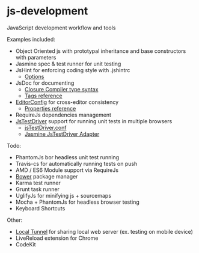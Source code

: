js-development
============

JavaScript development workflow and tools

Examples included:
  - Object Oriented js with prototypal inheritance and base constructors with parameters
  - Jasmine spec & test runner for unit testing
  - JsHint for enforcing coding style with .jshintrc
    - [Options](http://www.jshint.com/docs/options/)
  - JsDoc for documenting
    - [Closure Compiler type syntax](https://developers.google.com/closure/compiler/docs/js-for-compiler#types)
    - [Tags reference](http://usejsdoc.org/index.html)
  - [EditorConfig](http://editorconfig.org) for cross-editor consistency
    - [Properties reference](https://github.com/editorconfig/editorconfig/wiki/EditorConfig-Properties)
  - RequireJs dependencies management
  - [JsTestDriver](https://code.google.com/p/js-test-driver/) support for running unit tests in multiple browsers
    - [jsTestDriver.conf](https://code.google.com/p/js-test-driver/wiki/ConfigurationFile)
    - [Jasmine JsTestDriver Adapter](https://github.com/ibolmo/jasmine-jstd-adapter)

Todo:
  - PhantomJs bor headless unit test running
  - Travis-cs for automatically running tests on push
  - AMD / ES6 Module support via RequireJs
  - [Bower](https://github.com/bower/bower) package manager
  - Karma test runner
  - Grunt task runner
  - UglifyJs for minifying js + sourcemaps
  - Mocha + PhantomJs for headless browser testing
  - Keyboard Shortcuts

Other:
  - [Local Tunnel](http://progrium.com/localtunnel) for sharing local web server (ex. testing on mobile device)
  - LiveReload extension for Chrome
  - CodeKit
